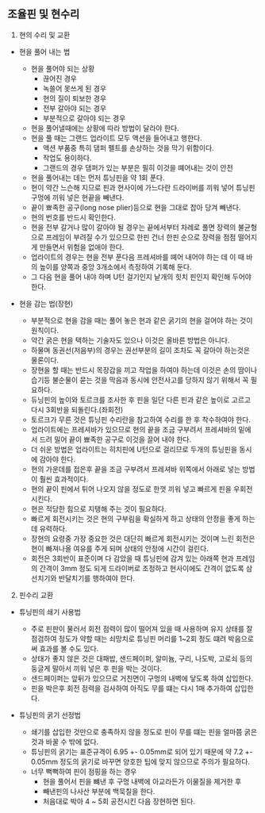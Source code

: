 ## 조율핀 및 현수리
1. 현의 수리 및 교환
- 현을 풀어 내는 법
  - 현을 풀어야 되는 상황
    - 끊어진 경우
    - 녹쓸어 못쓰게 된 경우
    - 현의 질이 퇴보한 경우
    - 전부 갈아야 되는 경우
    - 부분적으로 갈아야 되는 경우
  - 현을 풀어낼때에는 상황에 따라 방법이 달라야 한다.
  - 현을 풀 때는 그랜드 업라이트 모두 액션을 들어내고 행한다.
    - 액션 부품중 특히 댐퍼 펠트를 손상하는 것을 막기 위함이다.
    - 작업도 용이하다.
    - 그랜드의 경우 댐퍼가 있는 부분은 필히 이것을 뗴어내는 것이 안전
  - 현을 풀어내는 데는 먼저 튜닝핀을 약 1회 푼다.
  - 현이 약간 느슨해 지므로 핀과 현사이에 가느다란 드라이버를 끼워 넣어 튜닝핀 구멍에 끼워 넣은 현끝을 빼낸다.
  - 끝이 뾰족한 공구(long nose plier)등으로 현을 그대로 잡아 당겨 빼낸다.
  - 현의 번호를 반드시 확인한다.
  - 현을 전부 갈거나 많이 갈아야 될 경우는 끝에서부터 차례로 풀면 장력의 불균형으로 프레임이 부려질 수가 있으므로 한핀 건너 한핀 순으로 장력을 점점 떨어지게 만들면서 위험을 없애야 한다.
  - 업라이트의 경우는 현을 전부 푼다음 프레셔바를 뗴어 내어야 하는 데 이 때 바의 높이를 양쪽과 중앙 3개소에서 측정하여 기록해 둔다.
  - 그 다음 현을 풀어 내야 하며 U턴 걸기인지 낱개의 힛치 핀인지 확인해 두어야 한다.

- 현을 감는 법(장현)
  - 부분적으로 현을 감을 때는 풀어 놓은 현과 같은 굵기의 현을 걸어야 하는 것이 원칙이다.
  - 약간 굵은 현을 택하는 기술자도 있으나 이것은 올바른 방법은 아니다.
  - 하물며 동권선(저음부)의 경우는 권선부분의 길이 조차도 꼭 갈아야 하는것은 물론이다.
  - 장현을 할 때는 반드시 목장갑을 끼고 작업을 하여야 하는데 이것은 손의 땀이나 습기등 불순물이 묻는 것을 막음과 동시에 안전사고를 당하지 않기 위해서 꼭 필요하다.
  - 듀닝핀의 높이와 토르크를 조사한 후 핀을 일단 다른 핀과 같은 높이로 고르고 다시 3회반을 되돌린다.(좌회전)
  - 토르크가 무른 것은 튜닝핀 수리란을 참고하여 수리를 한 후 착수하여야 한다.
  - 업라이트에는 프레셔바가 있으므로 현의 끝을 조금 구부려서 프레셔바의 밑에서 드려 밀어 끝이 뾰족한 공구로 이것을 끌어 내야 한다.
  - 더 쉬운 방법은 업라이트는 히치핀에 U턴으로 걸리므로 두개의 튜닝핀을 동시에 감아야 한다.
  - 현의 가운데를 접은후 끝을 조금 구부려서 프레셔바 위쪽에서 아래로 넣는 방법이 훨씬 효과적이다.
  - 현의 끝이 핀에서 튀어 나오지 않을 정도로 한껏 끼워 넣고 빠르게 핀을 우회전 시킨다.
  - 현은 적당한 힘으로 지탱해 주는 것이 필요하다.
  - 빠르게 회전시키는 것은 현의 구부림을 확실하게 하고 상태의 안정을 좋게 하는 데 유력하다.
  - 장현의 요령중 가장 중요한 것은 대단히 빠르게 회전시키는 것이며 느린 회전은 현이 빠져나올 여유를 주게 되며 상태의 안정에 시간이 걸린다.
  - 회전은 3회반이 표준이며 다 감았을 때 튜닝핀에 감겨 있는 아래쪽 현과 프레임의 간격이 3mm 정도 되게 드라이버로 조정하고 현사이에도 간격이 없도록 삼선치기와 반달치기를 행하여야 한다.

2. 핀수리 교환
- 튜닝핀의 쇄기 사용법
  - 주로 핀판이 물러서 회전 점력이 많이 떨어져 있을 때 사용하며 유지 상태를 잘 점검하여 정도가 약할 때는 쇠망치로 튜닝핀 머리를 1~2회 정도 떄려 박음으로써 효과를 볼 수도 있다.
  - 상태가 좋지 않은 것은 대패밥, 샌드페이퍼, 알미늄, 구리, 나도박, 고로쇠 등의 둥글게 말아서 끼워 넣은 후 핀을 박는 것이다.
  - 샌드페이퍼는 앞뒤가 있으므로 거친면이 구멍의 내벽에 닿도록 하여 삽입한다.
  - 핀을 박은후 회전 점력을 검사하여 아직도 무를 떄는 다시 1매 추가하여 삽입한다.

- 튜닝핀의 굵기 선정법
  - 쇄기를 삽입한 것만으로 충족하지 않을 정도로 핀이 무를 떄는 핀을 얼마쯤 굵은 것과 바꿀 수 밖에 없다.
  - 튜닝핀의 굵기는 표준규격이 6.95 +- 0.05mm로 되어 있기 때문에 약 7.2 +- 0.05mm 정도의 굵기로 바꾸면 양호한 팁에 맞지 않으므로 주의가 필요하다.
  - 너무 뻑뻑하여 핀이 점핑을 하는 경우
    - 현을 풀어서 핀을 뺴낸 후 구멍 내벽에 아교라든가 이물질을 제거한 후
    - 빼낸핀의 나사산 부분에 백묵칠을 한다.
    - 처음대로 박아 4 ~ 5회 공전시킨 다음 장현하면 된다.